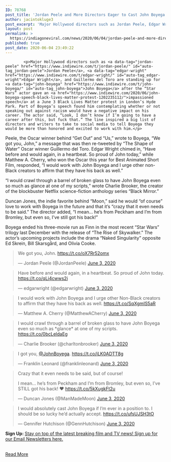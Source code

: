 ```yaml
---
ID: 78768
post_title: 'Jordan Peele and More Directors Eager to Cast John Boyega After Protest Speech: ‘We Got You’'
author: jacintokluge3
post_excerpt: 'Major Hollywood directors such as Jordan Peele, Edgar Wright, and Guillermo del Toro are standing up for John Boyega after the “Star Wars” actor gave an impassioned speech at a June 3 Black Lives Matter protest in London’s Hyde Park. Part of Boyega’s speech found him contemplating whether or not speaking out against racism would&hellip;'
layout: post
permalink: >
  https://indiagoneviral.com/news/2020/06/04/jordan-peele-and-more-directors-eager-to-cast-john-boyega-after-protest-speech-we-got-you/78768/jacintokluge3/
published: true
post_date: 2020-06-04 23:49:22
---
```

<div>

			<p>Major Hollywood directors such as <a data-tag="jordan-peele" href="https://www.indiewire.com/t/jordan-peele/" id="auto-tag_jordan-peele">Jordan Peele</a>, <a data-tag="edgar-wright" href="https://www.indiewire.com/t/edgar-wright/" id="auto-tag_edgar-wright">Edgar Wright</a>, and Guillermo del Toro are standing up for <a data-tag="john-boyega" href="https://www.indiewire.com/t/john-boyega/" id="auto-tag_john-boyega">John Boyega</a> after the “Star Wars” actor gave an <a href="https://www.indiewire.com/2020/06/john-boyega-speech-black-lives-matter-protest-1202235112/">impassioned speech</a> at a June 3 Black Lives Matter protest in London’s Hyde Park. Part of Boyega’s speech found him contemplating whether or not speaking out against racism would have a negative impact on his career. The actor said, “Look, I don’t know if I’m going to have a career after this, but fuck that.” The line inspired a big list of directors and writers to take to social media to tell Boyega they would be more than honored and excited to work with him.</p>
<p>Peele, the Oscar winner behind “Get Out” and “Us,” wrote to Boyega, “We got you, John,” a message that was then re-tweeted by “The Shape of Water” Oscar winner Guillermo del Toro. Edgar Wright chimed in, “Have before and would again, in a heartbeat. So proud of John today,” while Matthew A. Cherry, who won the Oscar this year for Best Animated Short Film, responded, “I would work with John Boyega and I urge other non-Black creators to affirm that they have his back as well.”</p>


<p>“I would crawl through a barrel of broken glass to have John Boyega even so much as glance at one of my scripts,” wrote Charlie Brooker, the creator of the blockbuster Netflix science-fiction anthology series “Black Mirror.”</p>
<p>Duncan Jones, the indie favorite behind “Moon,” said he would “of course” love to work with Boyega in the future and that it’s “crazy that it even needs to be said.” The director added, “I mean… he’s from Peckham and I’m from Bromley, but even so, I’ve still got his back!”</p>
<p>Boyega ended his three-movie run as Finn in the most recent “Star Wars” trilogy last December with the release of “The Rise of Skywalker.” The actor’s upcoming projects include the drama “Naked Singularity” opposite Ed Skrein, Bill Skarsgård, and Olivia Cooke.</p>
<blockquote data-partner="tweetdeck">
<p dir="ltr" lang="en">We got you, John. <a href="https://t.co/oX7Rr52omx" rel="nofollow noopener noreferrer" target="_blank">https://t.co/oX7Rr52omx</a></p>
<p>— Jordan Peele (@JordanPeele) <a href="https://twitter.com/JordanPeele/status/1268275278339469312?ref_src=twsrc%5Etfw" rel="nofollow noopener noreferrer" target="_blank">June 3, 2020</a></p>
</blockquote>

<blockquote>
<p dir="ltr" lang="en">Have before and would again, in a heartbeat. So proud of John today. <a href="https://t.co/qLi4cwws2i" rel="nofollow noopener noreferrer" target="_blank">https://t.co/qLi4cwws2i</a></p>
<p>— edgarwright (@edgarwright) <a href="https://twitter.com/edgarwright/status/1268269496676028416?ref_src=twsrc%5Etfw" rel="nofollow noopener noreferrer" target="_blank">June 3, 2020</a></p>
</blockquote>

<blockquote>
<p dir="ltr" lang="en">I would work with John Boyega and I urge other Non-Black creators to affirm that they have his back as well. <a href="https://t.co/SqXgmIS5aR" rel="nofollow noopener noreferrer" target="_blank">https://t.co/SqXgmIS5aR</a></p>
<p>— Matthew A. Cherry (@MatthewACherry) <a href="https://twitter.com/MatthewACherry/status/1268235738832764928?ref_src=twsrc%5Etfw" rel="nofollow noopener noreferrer" target="_blank">June 3, 2020</a></p>
</blockquote>

<blockquote>
<p dir="ltr" lang="en">I would crawl through a barrel of broken glass to have John Boyega even so much as *glance* at one of my scripts. <a href="https://t.co/0bcLeldaEg" rel="nofollow noopener noreferrer" target="_blank">https://t.co/0bcLeldaEg</a></p>
<p>— Charlie Brooker (@charltonbrooker) <a href="https://twitter.com/charltonbrooker/status/1268252823965315072?ref_src=twsrc%5Etfw" rel="nofollow noopener noreferrer" target="_blank">June 3, 2020</a></p>
</blockquote>

<blockquote>
<p dir="ltr" lang="en">I got you, <a href="https://twitter.com/JohnBoyega?ref_src=twsrc%5Etfw" rel="nofollow noopener noreferrer" target="_blank">@JohnBoyega</a>. <a href="https://t.co/iLK0ADTT8g" rel="nofollow noopener noreferrer" target="_blank">https://t.co/iLK0ADTT8g</a></p>
<p>— Franklin Leonard (@franklinleonard) <a href="https://twitter.com/franklinleonard/status/1268232942230241280?ref_src=twsrc%5Etfw" rel="nofollow noopener noreferrer" target="_blank">June 3, 2020</a></p>
</blockquote>

<blockquote>
<p dir="ltr" lang="en">Crazy that it even needs to be said, but of course!</p>
<p>I mean… he’s from Peckham and I’m from Bromley, but even so, I’ve STILL got his back! ❤️ <a href="https://t.co/5kXugkFt2u" rel="nofollow noopener noreferrer" target="_blank">https://t.co/5kXugkFt2u</a></p>
<p>— Duncan Jones (@ManMadeMoon) <a href="https://twitter.com/ManMadeMoon/status/1268271169246920705?ref_src=twsrc%5Etfw" rel="nofollow noopener noreferrer" target="_blank">June 3, 2020</a></p>
</blockquote>

<blockquote>
<p dir="ltr" lang="en">I would absolutely cast John Boyega if I’m ever in a position to. I should be so lucky he’d actually accept. <a href="https://t.co/ufsUJSH3tO" rel="nofollow noopener noreferrer" target="_blank">https://t.co/ufsUJSH3tO</a></p>
<p>— Gennifer Hutchison (@GennHutchison) <a href="https://twitter.com/GennHutchison/status/1268257313896292352?ref_src=twsrc%5Etfw" rel="nofollow noopener noreferrer" target="_blank">June 3, 2020</a></p>
</blockquote>

<p>
	<strong>Sign Up: </strong><a href="//indiewire.com/email" target="_blank" title="Stay on top of the latest breaking film and TV news! Sign up for our Email Newsletters here." rel="noopener noreferrer">Stay on top of the latest breaking film and TV news! Sign up for our Email Newsletters here.</a>
</p>
								</div><br/><a href="https://www.indiewire.com/2020/06/jordan-peele-directors-hire-john-boyega-protest-speech-1202235246/" class="button purchase" rel="nofollow noopener noreferrer" target="_blank">Read More</a>